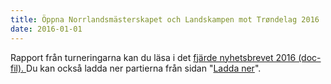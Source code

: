 ```yaml
---
title: Öppna Norrlandsmästerskapet och Landskampen mot Trøndelag 2016
date: 2016-01-01
---
```


Rapport från turneringarna kan du läsa i det [fjärde nyhetsbrevet 2016 (doc-fil). ](/file/20160820/nyhetsbrev_sssf_nr4_2016.doc)Du kan också ladda ner partierna från sidan "[Ladda ner](TODO_URL(http://www.srfschack.org/Laddaner/))".